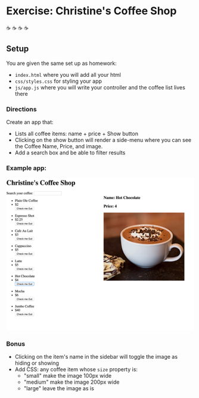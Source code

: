# Exercise: Christine's Coffee Shop

:coffee: :coffee: :coffee: :coffee:

## Setup

You are given the same set up as homework:

  - `index.html` where you will add all your html
  - `css/styles.css` for styling your app
  - `js/app.js` where you will write your controller and the coffee list lives there

### Directions

Create an app that:

  - Lists all coffee items: name + price + Show button
  - Clicking on the show button will render a side-menu where you can see the Coffee Name, Price, and image.
  - Add a search box and be able to filter results

### Example app:

![image](screenshot.jpg)

### Bonus

  - Clicking on the item's name in the sidebar will toggle the image as hiding or showing
  - Add CSS: any coffee item whose `size` property is:
    - "small" make the image 100px wide
    - "medium" make the image 200px wide
    - "large" leave the image as is
